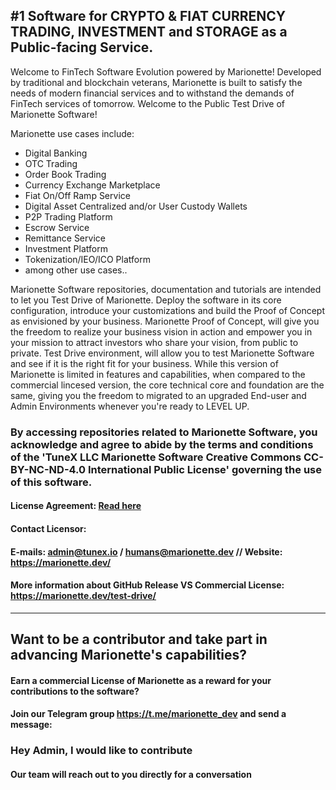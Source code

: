 ## #1 Software for CRYPTO & FIAT CURRENCY TRADING, INVESTMENT and STORAGE as a Public-facing Service.

Welcome to FinTech Software Evolution powered by Marionette! Developed by traditional and blockchain veterans, Marionette is built to satisfy the needs of modern financial services and to withstand the demands of FinTech services of tomorrow. Welcome to the Public Test Drive of Marionette Software!

Marionette use cases include:

- Digital Banking
- OTC Trading
- Order Book Trading
- Currency Exchange Marketplace
- Fiat On/Off Ramp Service
- Digital Asset Centralized and/or User Custody Wallets
- P2P Trading Platform
- Escrow Service
- Remittance Service
- Investment Platform
- Tokenization/IEO/ICO Platform
- among other use cases..

Marionette Software repositories, documentation and tutorials are intended to let you Test Drive of Marionette. Deploy the software in its core configuration, introduce your customizations and build the Proof of Concept as envisioned by your business. Marionette Proof of Concept, will give you the freedom to realize your business vision in action and empower you in your mission to attract investors who share your vision, from public to private. Test Drive environment, will allow you to test Marionette Software and see if it is the right fit for your business. While this version of Marionette is limited in features and capabilities, when compared to the commercial lincesed version, the core technical core and foundation are the same, giving you the freedom to migrated to an upgraded End-user and Admin Environments whenever you're ready to LEVEL UP.

### By accessing repositories related to Marionette Software, you acknowledge and agree to abide by the terms and conditions of the 'TuneX LLC Marionette Software Creative Commons CC-BY-NC-ND-4.0 International Public License' governing the use of this software.

#### License Agreement: [Read here](https://github.com/Marionette-Software/marionette-configurator/tree/main?tab=License-1-ov-file#tunex-llc-marionette-software-creative-commons-cc-by-nc-nd-40-international-public-license)

#### Contact Licensor: 
#### E-mails: admin@tunex.io / humans@marionette.dev // Website: https://marionette.dev/

#### More information about GitHub Release VS Commercial License: https://marionette.dev/test-drive/
_________________________________________________________________________________

## Want to be a contributor and take part in advancing Marionette's capabilities?

#### Earn a commercial License of Marionette as a reward for your contributions to the software?

#### Join our Telegram group https://t.me/marionette_dev and send a message:

### Hey Admin, I would like to contribute

#### Our team will reach out to you directly for a conversation
